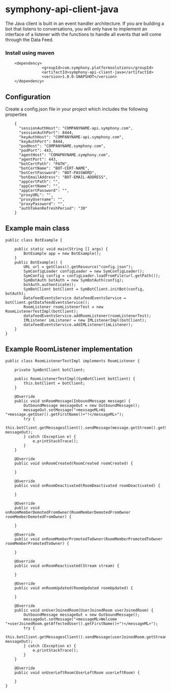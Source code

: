 # symphony-api-client-java
The Java client is built in an event handler architecture. If you are building a bot that listens to conversations, you will only have to implement an interface of a listener with the functions to handle all events that will come through the Data Feed. 

### Install using maven
        <dependency>
                    <groupId>com.symphony.platformsolutions</groupId>
                    <artifactId>symphony-api-client-java</artifactId>
                    <version>1.0.0-SNAPSHOT</version>
        </dependency>

## Configuration
Create a config.json file in your project which includes the following properties

        {
          "sessionAuthHost": "COMPANYNAME-api.symphony.com",
          "sessionAuthPort": 8444,
          "keyAuthHost": "COMPANYNAME-api.symphony.com",
          "keyAuthPort": 8444,
          "podHost": "COMPANYNAME.symphony.com",
          "podPort": 443,
          "agentHost": "COMAPNYNAME.symphony.com",
          "agentPort": 443,
          "botCertPath": "PATH",
          "botCertName": "BOT-CERT-NAME",
          "botCertPassword": "BOT-PASSWORD",
          "botEmailAddress": "BOT-EMAIL-ADDRESS",
          "appCertPath": "",
          "appCertName": "",
          "appCertPassword": "",
          "proxyURL": "",
          "proxyUsername": "",
          "proxyPassword": "",
          "authTokenRefreshPeriod": "30"
        }
        
## Example main class

    public class BotExample {
    
        public static void main(String [] args) {
            BotExample app = new BotExample();
        }
        public BotExample() {
            URL url = getClass().getResource("config.json");
            SymConfigLoader configLoader = new SymConfigLoader();
            SymConfig config = configLoader.loadFromFile(url.getPath());
            SymBotAuth botAuth = new SymBotAuth(config);
            botAuth.authenticate();
            SymBotClient botClient = SymBotClient.initBot(config, botAuth);
            DatafeedEventsService datafeedEventsService = botClient.getDatafeedEventsService();
            RoomListener roomListenerTest = new RoomListenerTestImpl(botClient);
            datafeedEventsService.addRoomListener(roomListenerTest);
            IMListener imListener = new IMListenerImpl(botClient);
            datafeedEventsService.addIMListener(imListener);
        }
    }
    
## Example RoomListener implementation
    
    public class RoomListenerTestImpl implements RoomListener {
    
        private SymBotClient botClient;
    
        public RoomListenerTestImpl(SymBotClient botClient) {
            this.botClient = botClient;
        }
    
        @Override
        public void onRoomMessage(InboundMessage message) {
            OutboundMessage messageOut = new OutboundMessage();
            messageOut.setMessage("<messageML>Hi "+message.getUser().getFirstName()+"!</messageML>");
            try {
                this.botClient.getMessagesClient().sendMessage(message.getStream().getStreamId(), messageOut);
            } catch (Exception e) {
                e.printStackTrace();
            }
        }
    
        @Override
        public void onRoomCreated(RoomCreated roomCreated) {
    
        }
    
        @Override
        public void onRoomDeactivated(RoomDeactivated roomDeactivated) {
    
        }
    
        @Override
        public void onRoomMemberDemotedFromOwner(RoomMemberDemotedFromOwner roomMemberDemotedFromOwner) {
    
        }
    
        @Override
        public void onRoomMemberPromotedToOwner(RoomMemberPromotedToOwner roomMemberPromotedToOwner) {
    
        }
    
        @Override
        public void onRoomReactivated(Stream stream) {
    
        }
    
        @Override
        public void onRoomUpdated(RoomUpdated roomUpdated) {
    
        }
    
        @Override
        public void onUserJoinedRoom(UserJoinedRoom userJoinedRoom) {
            OutboundMessage messageOut = new OutboundMessage();
            messageOut.setMessage("<messageML>Welcome "+userJoinedRoom.getAffectedUser().getFirstName()+"!</messageML>");
            try {
                this.botClient.getMessagesClient().sendMessage(userJoinedRoom.getStream().getStreamId(), messageOut);
            } catch (Exception e) {
                e.printStackTrace();
            }
        }
    
        @Override
        public void onUserLeftRoom(UserLeftRoom userLeftRoom) {
    
        }
    }
